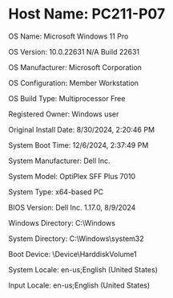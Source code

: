 # Host Name:                 PC211-P07

OS Name:                   Microsoft Windows 11 Pro

OS Version:                10.0.22631 N/A Build 22631

OS Manufacturer:           Microsoft Corporation

OS Configuration:          Member Workstation

OS Build Type:             Multiprocessor Free

Registered Owner:          Windows user

Original Install Date:     8/30/2024, 2:20:46 PM

System Boot Time:          12/6/2024, 2:37:49 PM

System Manufacturer:       Dell Inc.

System Model:              OptiPlex SFF Plus 7010

System Type:               x64-based PC

BIOS Version:              Dell Inc. 1.17.0, 8/9/2024

Windows Directory:         C:\Windows

System Directory:          C:\Windows\system32

Boot Device:               \Device\HarddiskVolume1

System Locale:             en-us;English (United States)

Input Locale:              en-us;English (United States)
